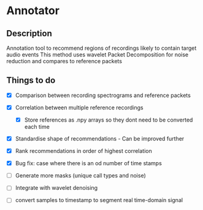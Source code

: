 # Annotator

## Description
Annotation tool to recommend regions of recordings likely to contain target audio events
This method uses wavelet Packet Decomposition for noise reduction and compares to reference packets

## Things to do
- [x] Comparison between recording spectrograms and reference packets
  
- [x] Correlation between multiple reference recordings
  - [x] Store references as .npy arrays so they dont need to be converted each time
- [x] Standardise shape of recommendations - Can be improved further
- [x] Rank recommendations in order of highest correlation
- [x] Bug fix: case where there is an od number of time stamps

- [ ] Generate more masks (unique call types and noise)
- [ ] Integrate with wavelet denoising 
- [ ] convert samples to timestamp to segment real time-domain signal